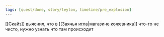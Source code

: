 ```yaml
---
tags: [quest/done, story/leylon, timeline/pre_explosion]
---
```


[[Скайз]] выяснил, что в [[Заячья игла|магазине кожевника]] что-то не чисто, нужно узнать что там происходит
